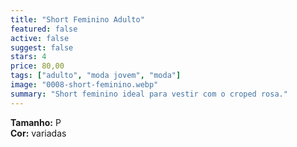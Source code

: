 ```yaml
---
title: "Short Feminino Adulto"
featured: false
active: false
suggest: false
stars: 4
price: 80,00 
tags: ["adulto", "moda jovem", "moda"]
image: "0008-short-feminino.webp"
summary: "Short feminino ideal para vestir com o croped rosa."
---
```


**Tamanho:** P    
**Cor:** variadas  


